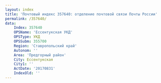 ```yaml
---
layout: index
title: 'Почтовый индекс 357640: отделение почтовой связи Почты России'
permalink: /357640/
data:
    Index: 357640
    OPSName: 'Ессентукская УКД'
    OPSType: УКД
    OPSSubm: 355700
    Region: 'Ставропольский край'
    Autonom: ''
    Area: 'Предгорный район'
    City: Ессентукская
    City1: ''
    ActDate: '20170831'
    IndexOld: ''
---
```

